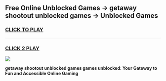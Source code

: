 
## Free Online Unblocked Games → getaway shootout unblocked games → Unblocked Games
<h3>
<a href="https://premium.freeplayer.one?title=getaway_shootout_unblocked_games&ref=21F">CLICK TO PLAY</a></h3>
<hr>

<h3>
<a href="https://premium.freeplayer.one?title=getaway_shootout_unblocked_games&ref=21F">CLICK 2 PLAY</a>
  
</h3>

<a href="https://premium.freeplayer.one?title=getaway_shootout_unblocked_games&ref=21F/"><img src="https://clearcache.store/games.png"></a>


**getaway shootout unblocked games games unblocked: Your Gateway to Fun and Accessible Online Gaming**
